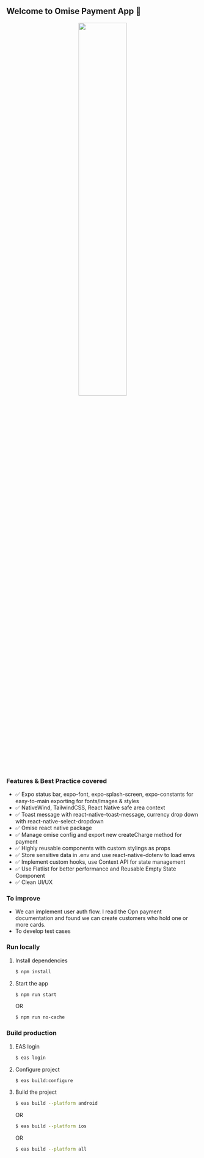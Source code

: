 ## Welcome to Omise Payment App 👋

<p style="text-align:center; width: 100%;">
<image style="width:50%;margin-left:auto; margin-right: auto; height: auto; object-fit:cover;" src="https://github.com/AikeNyanLynnOo/payment-app-react-native/blob/main/assets/payment_record.gif?raw=true"/>
</p>

### Features & Best Practice covered

- ✅ Expo status bar, expo-font, expo-splash-screen, expo-constants for easy-to-main exporting for fonts/images & styles
- ✅ NativeWind, TailwindCSS, React Native safe area context
- ✅ Toast message with react-native-toast-message, currency drop down with react-native-select-dropdown
- ✅ Omise react native package
- ✅ Manage omise config and export new createCharge method for payment
- ✅ Highly reusable components with custom stylings as props
- ✅ Store sensitive data in .env and use react-native-dotenv to load envs
- ✅ Implement custom hooks, use Context API for state management
- ✅ Use Flatlist for better performance and Reusable Empty State Component
- ✅ Clean UI/UX

### To improve

- We can implement user auth flow. I read the Opn payment documentation and found we can create customers who hold one or more cards.
- To develop test cases

### Run locally

1. Install dependencies

   ```bash
   $ npm install
   ```

2. Start the app

   ```bash
   $ npm run start
   ```

   OR

   ```bash
   $ npm run no-cache
   ```

### Build production

1. EAS login

   ```bash
   $ eas login
   ```

2. Configure project

   ```bash
   $ eas build:configure
   ```

3. Build the project

   ```bash
   $ eas build --platform android
   ```

   OR

   ```bash
   $ eas build --platform ios
   ```

   OR

   ```bash
   $ eas build --platform all
   ```
